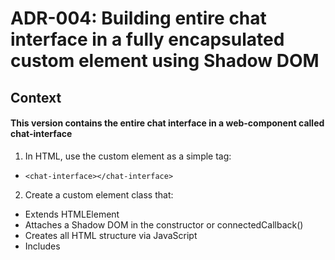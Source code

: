 # ADR-004: Building entire chat interface in a fully encapsulated custom element using Shadow DOM 

## Context

#### This version contains the entire chat interface in a web-component called chat-interface

1. In HTML, use the custom element as a simple tag:
- `<chat-interface></chat-interface>`

2. Create a custom element class that:

- Extends HTMLElement
- Attaches a Shadow DOM in the constructor or connectedCallback()
- Creates all HTML structure via JavaScript
- Includes <style> tags inside the Shadow DOM for encapsulated styles
- Implements the same chat and Eliza logic
- Uses shadowRoot to query and manipulate internal elements

3. Example structure:

```
class ChatInterface extends HTMLElement {
  constructor() {
    super();
    this.attachShadow({ mode: 'open' });
  }

  connectedCallback() {
    this.shadowRoot.innerHTML = `
      <style>
        /* Encapsulated styles here */
      </style>
      <div class="chat-container">
        <!-- Structure here -->
      </div>
    `;
    this.setupEventListeners();
  }

  setupEventListeners() {
    // Event handling
  }

  addMessage(text, isUser) {
    // Message handling
  }

  getBotResponse(message) {
    // Eliza logic
  }
}

customElements.define('chat-interface', ChatInterface);

```

4. All styles are scoped to the Shadow DOM - they won't leak out, and external styles won't leak in.

## Expectations

__Key Learning__: Full encapsulation with Shadow DOM. The component is completely self-contained and portable.

## API Integration

Set up an account with Cloudflare and used their free LLM (Workers AI) that allows 200,000 requests a day. To avoid security complications and running server code, I implemented a seperate backend that runs securly on the CloudFare servers through the URL that was provided when I setup the account, my github site calls on this site through fetch.

I defined a post endpoint that sends the text and returns the assitants reply everything else will return a 404 not found error

## Problems and solutions

_There is not html tag in a shadow tree use host: instead_

The color variables declared, and the font family inhereited in the previous root and html blocks did not work

__Solution__: Move them to a host html body,because the shadow tree is its own sub-document in the main document and its scope is limited to the things inside the shadow tree, I.E no control over root or html
